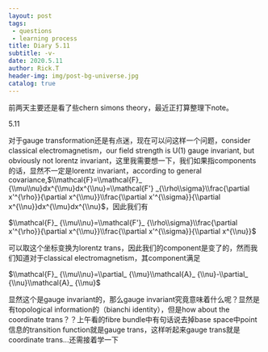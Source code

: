 ```yaml
---
layout: post
tags: 
 - questions
 - learning process
title: Diary 5.11
subtitle: -v-
date: 2020.5.11
author: Rick.T
header-img: img/post-bg-universe.jpg
catalog: true
---
```


<head>
    <script src="https://cdn.mathjax.org/mathjax/latest/MathJax.js?config=TeX-AMS-MML_HTMLorMML" type="text/javascript"></script>
    <script type="text/x-mathjax-config">
        MathJax.Hub.Config({
            tex2jax: {
            skipTags: ['script', 'noscript', 'style', 'textarea', 'pre'],
            inlineMath: [['$','$']]
            }
        });
    </script>
</head>

前两天主要还是看了些chern simons theory，最近正打算整理下note。


5.11

对于gauge transformation还是有点迷，现在可以问这样一个问题，consider classical electromagnetism，our field strength is U(1) gauge invariant, but obviously not lorentz invariant，这里我需要想一下，我们如果指components的话，显然不一定是lorentz invariant，according to general covariance,$\\mathcal{F}=\\mathcal{F}_ {\\mu\\nu}dx^{\\mu}dx^{\\nu}=\\mathcal{F'} _{\\rho\\sigma}\\frac{\partial x'^{\rho}}{\partial x^{\\mu}}\\frac{\\partial x'^{\\sigma}}{\\partial x^{\\nu}}dx^{\\mu}dx^{\\nu}$，因此我们有

$\\mathcal{F}_ {\\mu\\nu}=\\mathcal{F'}_ {\\rho\\sigma}\\frac{\partial x'^{\rho}}{\partial x^{\\mu}}\\frac{\\partial x'^{\\sigma}}{\\partial x^{\\nu}}$

可以取这个坐标变换为lorentz trans，因此我们的component是变了的，然而我们知道对于classical electromagnetism，其component满足

$\\mathcal{F}_ {\\mu\\nu}=\\partial_ {\\mu}\\mathcal{A}_ {\\nu}-\\partial_ {\\nu}\\mathcal{A}_ {\\mu}$

显然这个是gauge invariant的，那么gauge invariant究竟意味着什么呢？显然是有topological information的（bianchi identity），但是how about the coordinate trans？？上午看的fibre bundle中有句话说去掉base space中point信息的transition function就是gauge trans，这样听起来gauge trans就是coordinate trans...还需接着学一下
